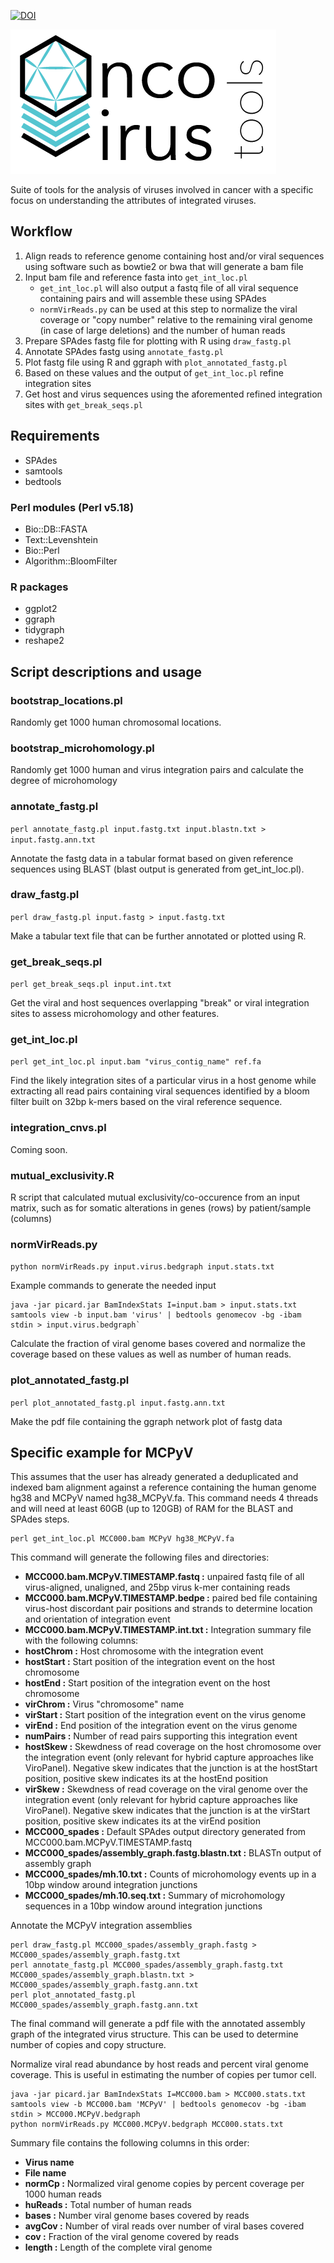 [![DOI](https://zenodo.org/badge/123922184.svg)](https://zenodo.org/badge/latestdoi/123922184)

![logo](https://github.com/gstarrett/oncovirus_tools/blob/master/oncovirus_tools.png)  

Suite of tools for the analysis of viruses involved in cancer with a specific focus on understanding the attributes of integrated viruses.

## Workflow
1. Align reads to reference genome containing host and/or viral sequences using software such as bowtie2 or bwa that will generate a bam file
2. Input bam file and reference fasta into `get_int_loc.pl`
   * `get_int_loc.pl` will also output a fastq file of all viral sequence containing pairs and will assemble these using SPAdes
   * `normVirReads.py` can be used at this step to normalize the viral coverage or "copy number" relative to the remaining viral genome (in case of large deletions) and the number of human reads
3. Prepare SPAdes fastg file for plotting with R using `draw_fastg.pl`
4. Annotate SPAdes fastg using `annotate_fastg.pl`
5. Plot fastg file using R and ggraph with `plot_annotated_fastg.pl`
6. Based on these values and the output of `get_int_loc.pl` refine integration sites
7. Get host and virus sequences using the aforemented refined integration sites with `get_break_seqs.pl`

## Requirements
* SPAdes
* samtools
* bedtools
### Perl modules (Perl v5.18)
* Bio::DB::FASTA
* Text::Levenshtein
* Bio::Perl
* Algorithm::BloomFilter
### R packages
* ggplot2
* ggraph
* tidygraph
* reshape2

## Script descriptions and usage
### bootstrap_locations.pl
Randomly get 1000 human chromosomal locations.
### bootstrap_microhomology.pl
Randomly get 1000 human and virus integration pairs and calculate the degree of microhomology
### annotate_fastg.pl
`perl annotate_fastg.pl input.fastg.txt input.blastn.txt > input.fastg.ann.txt`

Annotate the fastg data in a tabular format based on given reference sequences using BLAST (blast output is generated from get_int_loc.pl).
### draw_fastg.pl
`perl draw_fastg.pl input.fastg > input.fastg.txt`

Make a tabular text file that can be further annotated or plotted using R.
### get_break_seqs.pl
`perl get_break_seqs.pl input.int.txt`

Get the viral and host sequences overlapping "break" or viral integration sites to assess microhomology and other features.
### get_int_loc.pl
`perl get_int_loc.pl input.bam "virus_contig_name" ref.fa`

Find the likely integration sites of a particular virus in a host genome while extracting all read pairs containing viral sequences identified by a bloom filter built on 32bp k-mers based on the viral reference sequence.
### integration_cnvs.pl
Coming soon.
### mutual_exclusivity.R
R script that calculated mutual exclusivity/co-occurence from an input matrix, such as for somatic alterations in genes (rows) by patient/sample (columns)
### normVirReads.py
`python normVirReads.py input.virus.bedgraph input.stats.txt`

Example commands to generate the needed input
```
java -jar picard.jar BamIndexStats I=input.bam > input.stats.txt
samtools view -b input.bam 'virus' | bedtools genomecov -bg -ibam stdin > input.virus.bedgraph`
```
Calculate the fraction of viral genome bases covered and normalize the coverage based on these values as well as number of human reads.
### plot_annotated_fastg.pl
`perl plot_annotated_fastg.pl input.fastg.ann.txt`

Make the pdf file containing the ggraph network plot of fastg data

## Specific example for MCPyV
<p>This assumes that the user has already generated a deduplicated and indexed bam alignment against a reference containing the human genome hg38 and MCPyV named hg38_MCPyV.fa. This command needs 4 threads and will need at least 60GB (up to 120GB) of RAM for the BLAST and SPAdes steps.</p>

```
perl get_int_loc.pl MCC000.bam MCPyV hg38_MCPyV.fa
```

<p>This command will generate the following files and directories:</p>

* <b>MCC000.bam.MCPyV.TIMESTAMP.fastq :</b> unpaired fastq file of all virus-aligned, unaligned, and 25bp virus k-mer containing reads
* <b>MCC000.bam.MCPyV.TIMESTAMP.bedpe :</b> paired bed file containing virus-host discordant pair positions and strands to determine location and orientation of integration event
* <b>MCC000.bam.MCPyV.TIMESTAMP.int.txt :</b> Integration summary file with the following columns:
 * <b>hostChrom :</b> Host chromosome with the integration event
 * <b>hostStart :</b> Start position of the integration event on the host chromosome
 * <b>hostEnd :</b> Start position of the integration event on the host chromosome
 * <b>virChrom :</b> Virus "chromosome" name
 * <b>virStart :</b> Start position of the integration event on the virus genome
 * <b>virEnd :</b> End position of the integration event on the virus genome
 * <b>numPairs :</b> Number of read pairs supporting this integration event
 * <b>hostSkew :</b> Skewdness of read coverage on the host chromosome over the integration event (only relevant for hybrid capture approaches like ViroPanel). Negative skew indicates that the junction is at the hostStart position, positive skew indicates its at the hostEnd position
 * <b>virSkew :</b> Skewdness of read coverage on the viral genome over the integration event (only relevant for hybrid capture approaches like ViroPanel). Negative skew indicates that the junction is at the virStart position, positive skew indicates its at the virEnd position
* <b>MCC000_spades :</b> Default SPAdes output directory generated from MCC000.bam.MCPyV.TIMESTAMP.fastq
* <b>MCC000_spades/assembly_graph.fastg.blastn.txt :</b> BLASTn output of assembly graph
* <b>MCC000_spades/mh.10.txt :</b> Counts of microhomology events up in a 10bp window around integration junctions
* <b>MCC000_spades/mh.10.seq.txt :</b> Summary of microhomology sequences in a 10bp window around integration junctions

<p>Annotate the MCPyV integration assemblies

```
perl draw_fastg.pl MCC000_spades/assembly_graph.fastg > MCC000_spades/assembly_graph.fastg.txt
perl annotate_fastg.pl MCC000_spades/assembly_graph.fastg.txt MCC000_spades/assembly_graph.blastn.txt > MCC000_spades/assembly_graph.fastg.ann.txt
perl plot_annotated_fastg.pl MCC000_spades/assembly_graph.fastg.ann.txt
```
<p>The final command will generate a pdf file with the annotated assembly graph of the integrated virus structure. This can be used to determine number of copies and copy structure.</p>
<p>Normalize viral read abundance by host reads and percent viral genome coverage. This is useful in estimating the number of copies per tumor cell.

```
java -jar picard.jar BamIndexStats I=MCC000.bam > MCC000.stats.txt
samtools view -b MCC000.bam 'MCPyV' | bedtools genomecov -bg -ibam stdin > MCC000.MCPyV.bedgraph
python normVirReads.py MCC000.MCPyV.bedgraph MCC000.stats.txt
```
<p>Summary file contains the following columns in this order:</p>

* <b>Virus name</b>
* <b>File name</b>
* <b>normCp :</b> Normalized viral genome copies by percent coverage per 1000 human reads
* <b>huReads :</b> Total number of human reads
* <b>bases :</b> Number viral genome bases covered by reads
* <b>avgCov :</b> Number of viral reads over number of viral bases covered
* <b>cov :</b> Fraction of the viral genome covered by reads
* <b>length :</b> Length of the complete viral genome
